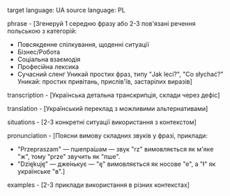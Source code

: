 target language: UA
source language: PL

phrase - [Згенеруй 1 середню фразу або 2-3 пов'язані речення польською з категорій:
  - Повсякденне спілкування, щоденні ситуації
  - Бізнес/Робота
  - Соціальна взаємодія
  - Професійна лексика
  - Сучасний сленг
Уникай простих фраз, типу "Jak leci?", "Co słychać?"
Уникай: простих привітань, прислів'їв, застарілих виразів]

transcription - [Українська детальна транскрипція, склади через дефіс]

translation - [Український переклад з можливими альтернативами]

situations - [2-3 конкретні ситуації використання з контекстом]

pronunciation - [Поясни вимову складних звуків у фразі, приклади:
  - "Przepraszam" — пшепра́шам — звук "rz" вимовляється як м'яке "ж", тому "prze" звучить як "пше".
  - "Dziękuję" — дже́нькує — "ę" вимовляється як носове "е", а "ł" як українське "в".]

examples - [2-3 приклади використання в різних контекстах]
